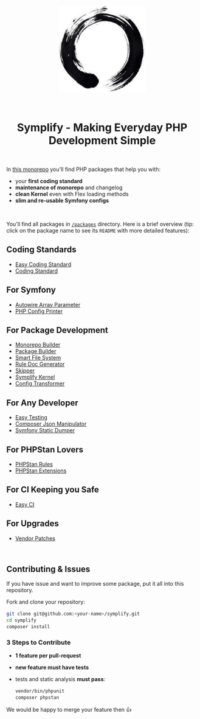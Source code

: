 <div align="center">
    <br>
    <img src="/docs/zen.jpg?v=3">
    <br>
    <br>
    <br>
    <h1>Symplify - Making Everyday PHP Development Simple</h1>
    <br>
</div>

In [this monorepo](https://www.tomasvotruba.com/blog/2019/10/28/all-you-always-wanted-to-know-about-monorepo-but-were-afraid-to-ask/) you'll find PHP packages that help you with:

* your **first coding standard**
* **maintenance of monorepo** and changelog
* **clean Kernel** even with Flex loading methods
* **slim and re-usable Symfony configs**

<br>

You'll find all packages in [`/packages`](/packages) directory. Here is a brief overview (tip: click on the package name to see its `README` with more detailed features):

## Coding Standards

- [Easy Coding Standard](https://github.com/symplify/easy-coding-standard)
- [Coding Standard](https://github.com/symplify/coding-standard)

## For Symfony

- [Autowire Array Parameter](https://github.com/symplify/autowire-array-parameter)
- [PHP Config Printer](https://github.com/symplify/php-config-printer)

## For Package Development

- [Monorepo Builder](https://github.com/symplify/monorepo-builder)
- [Package Builder](https://github.com/symplify/package-builder)
- [Smart File System](https://github.com/symplify/smart-file-system)
- [Rule Doc Generator](https://github.com/symplify/rule-doc-generator)
- [Skipper](https://github.com/symplify/skipper)
- [Symplify Kernel](https://github.com/symplify/symplify-kernel)
- [Config Transformer](https://github.com/symplify/config-transformer)

## For Any Developer

- [Easy Testing](https://github.com/symplify/easy-testing)
- [Composer Json Manipulator](https://github.com/symplify/composer-json-manipulator)
- [Symfony Static Dumper](https://github.com/symplify/symfony-static-dumper)

## For PHPStan Lovers

- [PHPStan Rules](https://github.com/symplify/phpstan-rules)
- [PHPStan Extensions](https://github.com/symplify/phpstan-extensions)

## For CI Keeping you Safe

- [Easy CI](https://github.com/symplify/easy-ci)

## For Upgrades

- [Vendor Patches](https://github.com/symplify/vendor-patches)

<br>

## Contributing & Issues

If you have issue and want to improve some package, put it all into this repository.

Fork and clone your repository:

```bash
git clone git@github.com:<your-name>/symplify.git
cd symplify
composer install
```

### 3 Steps to Contribute

- **1 feature per pull-request**
- **new feature must have tests**
- tests and static analysis **must pass**:

    ```bash
    vendor/bin/phpunit
    composer phpstan
    ```

We would be happy to merge your feature then :+1:
